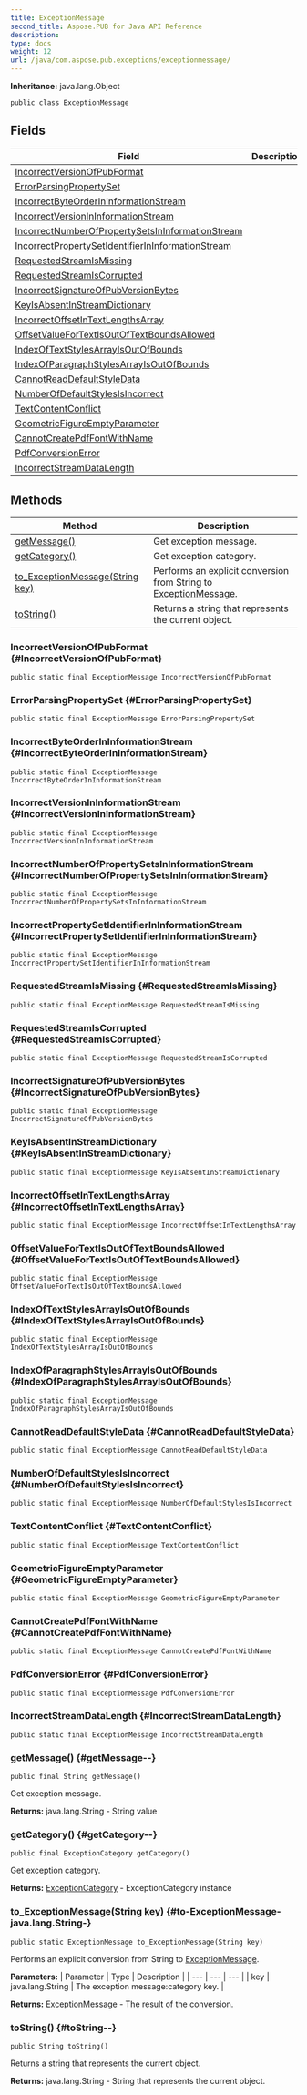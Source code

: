 ```yaml
---
title: ExceptionMessage
second_title: Aspose.PUB for Java API Reference
description: 
type: docs
weight: 12
url: /java/com.aspose.pub.exceptions/exceptionmessage/
---
```

**Inheritance:**
java.lang.Object
```
public class ExceptionMessage
```
## Fields

| Field | Description |
| --- | --- |
| [IncorrectVersionOfPubFormat](#IncorrectVersionOfPubFormat) |  |
| [ErrorParsingPropertySet](#ErrorParsingPropertySet) |  |
| [IncorrectByteOrderInInformationStream](#IncorrectByteOrderInInformationStream) |  |
| [IncorrectVersionInInformationStream](#IncorrectVersionInInformationStream) |  |
| [IncorrectNumberOfPropertySetsInInformationStream](#IncorrectNumberOfPropertySetsInInformationStream) |  |
| [IncorrectPropertySetIdentifierInInformationStream](#IncorrectPropertySetIdentifierInInformationStream) |  |
| [RequestedStreamIsMissing](#RequestedStreamIsMissing) |  |
| [RequestedStreamIsCorrupted](#RequestedStreamIsCorrupted) |  |
| [IncorrectSignatureOfPubVersionBytes](#IncorrectSignatureOfPubVersionBytes) |  |
| [KeyIsAbsentInStreamDictionary](#KeyIsAbsentInStreamDictionary) |  |
| [IncorrectOffsetInTextLengthsArray](#IncorrectOffsetInTextLengthsArray) |  |
| [OffsetValueForTextIsOutOfTextBoundsAllowed](#OffsetValueForTextIsOutOfTextBoundsAllowed) |  |
| [IndexOfTextStylesArrayIsOutOfBounds](#IndexOfTextStylesArrayIsOutOfBounds) |  |
| [IndexOfParagraphStylesArrayIsOutOfBounds](#IndexOfParagraphStylesArrayIsOutOfBounds) |  |
| [CannotReadDefaultStyleData](#CannotReadDefaultStyleData) |  |
| [NumberOfDefaultStylesIsIncorrect](#NumberOfDefaultStylesIsIncorrect) |  |
| [TextContentConflict](#TextContentConflict) |  |
| [GeometricFigureEmptyParameter](#GeometricFigureEmptyParameter) |  |
| [CannotCreatePdfFontWithName](#CannotCreatePdfFontWithName) |  |
| [PdfConversionError](#PdfConversionError) |  |
| [IncorrectStreamDataLength](#IncorrectStreamDataLength) |  |
## Methods

| Method | Description |
| --- | --- |
| [getMessage()](#getMessage--) | Get exception message. |
| [getCategory()](#getCategory--) | Get exception category. |
| [to_ExceptionMessage(String key)](#to-ExceptionMessage-java.lang.String-) | Performs an explicit conversion from String to [ExceptionMessage](../../com.aspose.pub.exceptions/exceptionmessage). |
| [toString()](#toString--) | Returns a string that represents the current object. |
### IncorrectVersionOfPubFormat {#IncorrectVersionOfPubFormat}
```
public static final ExceptionMessage IncorrectVersionOfPubFormat
```


### ErrorParsingPropertySet {#ErrorParsingPropertySet}
```
public static final ExceptionMessage ErrorParsingPropertySet
```


### IncorrectByteOrderInInformationStream {#IncorrectByteOrderInInformationStream}
```
public static final ExceptionMessage IncorrectByteOrderInInformationStream
```


### IncorrectVersionInInformationStream {#IncorrectVersionInInformationStream}
```
public static final ExceptionMessage IncorrectVersionInInformationStream
```


### IncorrectNumberOfPropertySetsInInformationStream {#IncorrectNumberOfPropertySetsInInformationStream}
```
public static final ExceptionMessage IncorrectNumberOfPropertySetsInInformationStream
```


### IncorrectPropertySetIdentifierInInformationStream {#IncorrectPropertySetIdentifierInInformationStream}
```
public static final ExceptionMessage IncorrectPropertySetIdentifierInInformationStream
```


### RequestedStreamIsMissing {#RequestedStreamIsMissing}
```
public static final ExceptionMessage RequestedStreamIsMissing
```


### RequestedStreamIsCorrupted {#RequestedStreamIsCorrupted}
```
public static final ExceptionMessage RequestedStreamIsCorrupted
```


### IncorrectSignatureOfPubVersionBytes {#IncorrectSignatureOfPubVersionBytes}
```
public static final ExceptionMessage IncorrectSignatureOfPubVersionBytes
```


### KeyIsAbsentInStreamDictionary {#KeyIsAbsentInStreamDictionary}
```
public static final ExceptionMessage KeyIsAbsentInStreamDictionary
```


### IncorrectOffsetInTextLengthsArray {#IncorrectOffsetInTextLengthsArray}
```
public static final ExceptionMessage IncorrectOffsetInTextLengthsArray
```


### OffsetValueForTextIsOutOfTextBoundsAllowed {#OffsetValueForTextIsOutOfTextBoundsAllowed}
```
public static final ExceptionMessage OffsetValueForTextIsOutOfTextBoundsAllowed
```


### IndexOfTextStylesArrayIsOutOfBounds {#IndexOfTextStylesArrayIsOutOfBounds}
```
public static final ExceptionMessage IndexOfTextStylesArrayIsOutOfBounds
```


### IndexOfParagraphStylesArrayIsOutOfBounds {#IndexOfParagraphStylesArrayIsOutOfBounds}
```
public static final ExceptionMessage IndexOfParagraphStylesArrayIsOutOfBounds
```


### CannotReadDefaultStyleData {#CannotReadDefaultStyleData}
```
public static final ExceptionMessage CannotReadDefaultStyleData
```


### NumberOfDefaultStylesIsIncorrect {#NumberOfDefaultStylesIsIncorrect}
```
public static final ExceptionMessage NumberOfDefaultStylesIsIncorrect
```


### TextContentConflict {#TextContentConflict}
```
public static final ExceptionMessage TextContentConflict
```


### GeometricFigureEmptyParameter {#GeometricFigureEmptyParameter}
```
public static final ExceptionMessage GeometricFigureEmptyParameter
```


### CannotCreatePdfFontWithName {#CannotCreatePdfFontWithName}
```
public static final ExceptionMessage CannotCreatePdfFontWithName
```


### PdfConversionError {#PdfConversionError}
```
public static final ExceptionMessage PdfConversionError
```


### IncorrectStreamDataLength {#IncorrectStreamDataLength}
```
public static final ExceptionMessage IncorrectStreamDataLength
```


### getMessage() {#getMessage--}
```
public final String getMessage()
```


Get exception message.

**Returns:**
java.lang.String - String value
### getCategory() {#getCategory--}
```
public final ExceptionCategory getCategory()
```


Get exception category.

**Returns:**
[ExceptionCategory](../../com.aspose.pub.exceptions/exceptioncategory) - ExceptionCategory instance
### to_ExceptionMessage(String key) {#to-ExceptionMessage-java.lang.String-}
```
public static ExceptionMessage to_ExceptionMessage(String key)
```


Performs an explicit conversion from String to [ExceptionMessage](../../com.aspose.pub.exceptions/exceptionmessage).

**Parameters:**
| Parameter | Type | Description |
| --- | --- | --- |
| key | java.lang.String | The exception message:category key. |

**Returns:**
[ExceptionMessage](../../com.aspose.pub.exceptions/exceptionmessage) - The result of the conversion.
### toString() {#toString--}
```
public String toString()
```


Returns a string that represents the current object.

**Returns:**
java.lang.String - String that represents the current object.
